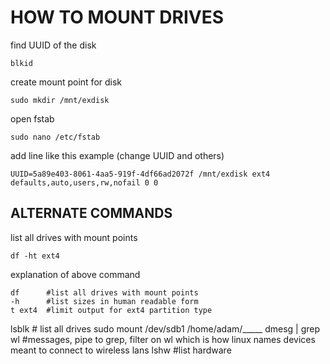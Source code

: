 # HOW TO MOUNT DRIVES

find UUID of the disk
```
blkid
```
create mount point for disk
```
sudo mkdir /mnt/exdisk
```
open fstab
```
sudo nano /etc/fstab 
```
add line like this example (change UUID and others)
```
UUID=5a89e403-8061-4aa5-919f-4df66ad2072f /mnt/exdisk ext4 defaults,auto,users,rw,nofail 0 0 
```

## ALTERNATE COMMANDS

list all drives with mount points
```
df -ht ext4
```
explanation of above command
```
df      #list all drives with mount points
-h      #list sizes in human readable form
t ext4  #limit output for ext4 partition type
```


lsblk     # list all drives
sudo mount /dev/sdb1 /home/adam/_____
dmesg | grep wl     #messages, pipe to grep, filter on wl which is how linux names devices meant to connect to wireless lans
lshw    #list hardware

